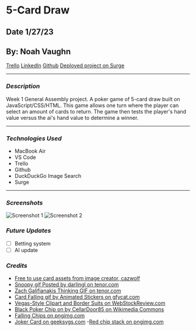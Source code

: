 # 5-Card Draw

## Date 1/27/23

## By: Noah Vaughn

[Trello](https://trello.com/b/sHGT3jGt/5-card-draw)
[LinkedIn](https://www.linkedin.com/in/noahvaughn/)
[Github](https://github.com/noahdvaughn)
[Deployed project on Surge](https://noahs-five-card-draw.surge.sh/index.html)

---

### **_Description_**

Week 1 General Assembly project. A poker game of 5-card draw built on JavaScript/CSS/HTML. This game allows one turn where the player can select an amount of cards to return. The game then tests the player's hand value versus the ai's hand value to determine a winner.

---

### **_Technologies Used_**

- MacBook Air
- VS Code
- Trello
- Github
- DuckDuckGo Image Search
- Surge

---

### **_Screenshots_**

![Screenshot 1](https://i.imgur.com/jqQQf3V.png)
![Screenshot 2](https://i.imgur.com/FUKAIdv.png)

### **_Future Updates_**

- [ ] Betting system
- [ ] AI update

### **_Credits_**

- [Free to use card assets from image creator, cazwolf](https://cazwolf.itch.io/pixel-fantasy-cards)
- [Snoopy gif Posted by darlingl on tenor.com](https://tenor.com/view/snoopy-poker-gif-19739906)
- [Zach Galifianakis Thinking GIF on tenor.com](https://tenor.com/view/the-hangover-zach-galifianakis-math-card-counting-gambling-gif-3938292)
- [Card Falling gif by Animated Stickers on gfycat.com](https://gfycat.com/elegantbothbobolink-deck-of-cards-card-game-gambling-gaming-cards)
- [Vegas-Style Clipart and Border Suits on WebStockReview.com](https://webstockreview.net/pict/getfirst)
- [Black Poker Chip on by CellarDoor85 on Wikimedia Commons](https://commons.wikimedia.org/wiki/File:Casino_Chip.svg)
- [Falling Chips on pngimg.com](https://pngimg.com/image/48259)
- [Joker Card on geeksvgs.com](https://www.geeksvgs.com/id/241975) -[Red chip stack on pngimg.com](https://pngimg.com/image/48201)
